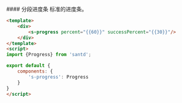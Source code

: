 <text lang="cn">
#### 分段进度条
标准的进度条。
</text>

```html
<template>
    <div>
        <s-progress percent="{{60}}" successPercent="{{30}}"/>
    </div>
</template>
<script>
import {Progress} from 'santd';

export default {
    components: {
        's-progress': Progress
    }
}
</script>
```
